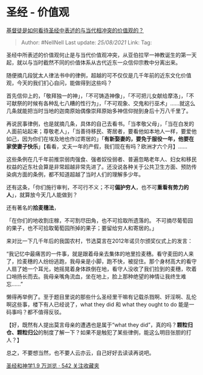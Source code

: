 # 圣经 - 价值观
[基督徒是如何看待圣经中表述的与当代相冲突的价值观的？](https://www.zhihu.com/question/21413077/answer/631332448)

> Author: #NellNell
> Last update: *25/08/2021*
> Link:
> Tag:

圣经中所表述的价值观何止是与当代价值观冲突，从亚伯拉罕一神教诞生的第一天起，就以与当时截然不同的价值体系从古代近东一众信仰宗教中分离出来。

随便摘几段犹太人律法书中的律例，超越的可不仅仅是几千年前的近东文化价值观，今天的我们扪心自问，能做得到这些吗？

首先信仰上的，「敬拜独一的神」，「不可铸造神像」，「不可把儿女献给摩洛」，「不可献祭的时候有各种乱七八糟的性行为」，「不可观象、交鬼和行巫术」……就这么几条就能把当时当地的迦南原始偶像崇拜原始多神信仰抛到身后十万八千里了。

再说民事律例，也是就摘几条，具体的自己去看书。「当孝敬父母」，「当在白发的人面前站起来；尊敬老人」，「当善待移民、寄居者，要看他如本地人一样，要爱他如己，因为你们在埃及地也作过寄居的」「**有新娶妻的，要免于服役一年，他要在家使妻子快乐**」【看看，丈夫一年的产假，我们现在有吗？欧洲才六个月】……

这些条例在几千年前推崇弱肉强食、强者奴役弱者、普遍忽略老年人、妇女和移民权益的近东社会算是非常超越非常先进了。还没说各种关于公共卫生方面、预防传染病方面的条例，都不知道超越了当时人们的理解多少年。

还有这条，「你们施行审判，不可行不义；不可**偏护穷人**，也不可**重看有势力的人**」，就算放今天几人能做到？

还有著名的**拾麦穗法**，

「在你们的地收割庄稼，不可割尽田角，也不可拾取所遗落的。 不可摘尽葡萄园的果子，也不可拾取葡萄园所掉的果子；要留给穷人和寄居的。」

来对比一下几千年后的我国农村，节选莫言在2012年诺贝尔颁奖仪式上的发言：

“我记忆中最痛苦的一件事，就是跟着母亲去集体的地里捡麦穗。看守麦田的人来了，捡麦穗的人纷纷逃跑，我母亲是小脚，跑不快，被捉住。那个身材高大的看守人扇了她一个耳光，她摇晃着身体跌倒在地，看守人没收了我们捡到的麦穗，吹着口哨扬长而去。我母亲嘴角流血，坐在地上，脸上那种绝望的神情让我终生难忘……”

懒得再举例了。至于题目里说的那些什么圣经里干嘛有记载杀戮啊、奸淫啊、乱伦啊这些事，楼下有人已经说了，what they did 和 what they ought to do 能是一码事吗？都不值得反驳。

【好，既然有人提出莫言母亲的遭遇也是属于“what they did”，真的吗？**颗粒归仓、颗粒归公**的制度了解一下？如果不是触犯了某些律例，能这么明目张胆的打人？】

总之，不要想当然，也不要人云亦云，自己好好去读读再说吧。

[圣经和神学1.9 万浏览 · 542 关注收藏夹](https://www.zhihu.com/collection/313814574)
